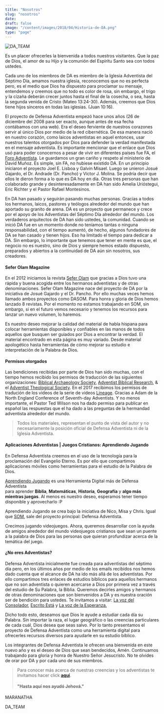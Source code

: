 ```yaml
---
title: "Nosotros"
slug: "nosotros"
date: 
draft: false
image: "/content/images/2018/04/Historia-de-DA.png"
type: "page"
---
```

<p><img src="https://defensaadventista.org/content/images/2018/06/DA_TEAM.png" alt="DA_TEAM"></p>

   Es un placer ofrecerles la bienvenida a todos nuestros visitantes. Que la paz de Dios, el amor de su Hijo y la comunión del Espíritu Santo sea con todos ustedes.

 Cada uno de los miembros de DA es miembro de la Iglesia Adventista del Séptimo Día, amamos nuestra iglesia, reconocemos que no es perfecta pero, es el medio que Dios ha dispuesto para proclamar su mensaje, entendemos y creemos que no todo es color de rosa, sin embargo, el trigo y la cizaña deberán crecer juntos hasta el final de la cosecha, o sea, hasta la segunda venida de Cristo (Mateo 13:24-30). Además, creemos que Dios tiene hijos sinceros en todas las iglesias. (Juan 10:16).

 El proyecto de Defensa Adventista empezó hace unos años (26 de diciembre del 2008 para ser exacto, aunque antes de esa fecha contábamos con una web). Era el deseo ferviente de nuestros corazones servir al único Dios por medio de la red cibernética. De esa manera nació en nuestro corazón, como laicos adventistas en aquel entonces, usar nuestros talentos otorgados por Dios para defender la verdad manifestada en el mensaje adventista. Es importante mencionar que el enlace que Dios usó para poder conocernos a pesar de vivir en diferentes países fue FA, el [Foro Adventista](http://foroadventista.org). Le guardamos un gran cariño y respeto al ministerio de David Muñoz. Es simple, sin FA, no hubiese existido DA. En un principio iniciaron el proyecto Joel E. Lisboa y Galvin Misael. Luego se unieron Josué Gajardo, el Dr. Andrade (Dr. Pancho) y Víctor J. Molina. Se podría decir que ellos le dieron forma a lo que es DA hoy en día. Otras tres personas que han colaborado grande y desinteresadamente en DA han sido Amelia Urióstegui, Eric Richter y el Pastor Rafael Montesinos.

 En DA han pasado y seguirán pasando muchas personas. Gracias a todos los hermanos, laicos, pastores y teólogos alrededor del mundo que han aportado su granito de arena. DA es un proyecto que permanece y crece por el apoyo de los Adventistas del Séptimo Día alrededor del mundo. Los verdaderos arquitectos de DA han sido ustedes, la comunidad. Cuando se inició DA fue en un momento donde no teníamos tantas o ninguna responsabilidad, con el tiempo aumentó, de hecho, algunos fundadores de DA se han casado y tienen hijos. Eso ha limitado el tiempo para dedicar a DA. Sin embargo, lo importante que tenemos que tener en mente es que, el negocio no es nuestro, sino de Dios y siempre hemos estado dispuesto, preparados y abiertos a la continuidad de DA aún sin nosotros, sus creadores.

 #### **Sefer Olam Magazine**

 En el 2012 iniciamos la revista [Sefer Olam](/som/) que gracias a Dios tuvo una rápida y buena acogida entre los hermanos adventistas y de otras denominaciones. Sefer Olam Magazine nace del proyecto de DA por la iniciativa de Josué Gajardo y el Dr. Pancho. Por ello muchas veces hemos llamado ambos proyectos como DASOM. Para honra y gloria de Dios hemos lanzado 8 revistas. Por el momento no estamos trabajando en SOM, sin embargo, si en el futuro vemos necesario y tenemos los recursos para lanzar un nuevo volumen, lo haremos.

 Es nuestro deseo mejorar la calidad del material de habla hispana para colocar herramientas disponibles y confiables en las manos de todos aquellos que busquen ser guiados por Dios a encontrar la verdad. El material encontrado en esta página es muy variado. Desde material apologético hasta herramientas de cómo mejorar su estudio e interpretación de la Palabra de Dios.

 #### **Permisos otorgados**

 Las bendiciones recibidas por parte de Dios han sido muchas, con el tiempo hemos recibido los permisos de traducción de las siguientes organizaciones: [Biblical Archaeology Society](http://www.biblicalarchaeology.org), [Adventist Biblical Research](https://www.adventistbiblicalresearch.org), & el [Adventist Theological Society](http://www.atsjats.org/article/3/publications). En el 2017 recibimos los permisos de tradución de los videos de la serie de videos [Lineage](https://www.youtube.com/channel/UChwz5_GZN655houtFoVKQ7w). Gracias a Adam de la North England Conference of Seventh-day Adventists. Y no menos importante, el Pastor Ted Wilson nos ha dado permiso para publicar en español las respuestas que el ha dado a las preguntas de la hermandad adventista alrededor del mundo.

 
>  Todos los materiales, representan el punto de vista del autor y no necesariamente la posición oficial de Defensa Adventista ni de la Iglesia Adventista.
> 

 
 #### **Aplicaciones Adventistas | Juegos Cristianos: Aprendiendo Jugando**

 En Defensa Adventista creemos en el uso de la tecnología para la proclamación del Evangelio Eterno. Es por ello que compartimos aplicaciones móviles como herramientas para el estudio de la Palabra de Dios.

 [Aprendiendo Jugando](https://aprendiendojugando.com/) es una Herramienta Digital más de Defensa Adventista  
 para aprender **Biblia**, **Matemáticas**, **Historia**, **Geografía** y **algo más mientras juegas**. Al menos es nuestro deseo, esperamos tener tiempo disponible y aprovecharlo :P

 Aprendiendo Jugando se crea bajo la iniciativa de Nico, Misa y Chris. Igual que [SOM](/som/), sale del proyecto principal: Defensa Adventista.

 Crecimos jugando videojuegos. Ahora, queremos desarrollar con la ayuda de amigos alrededor del mundo videojuegos cristianos que sean un puente a la palabra de Dios para las personas que quieran profundizar acerca de la temática del juego.

 #### **¿No eres Adventistas?**

 Defensa Adventista inicialmente fue creada para adventistas del séptimo día pero, en los últimos años por medio de los emails recibidos nos hemos dado cuenta que el alcance de DA ha ido más allá de los adventistas. Por ello compartimos tres enlaces de estudios bíblicos para aquellos hermanos que no son adventista o quieren acercarse a Dios por primera vez a través del estudio de Su Palabra, la Biblia. Queremos decirles amigos y hermanos de otras denominaciones que son bienvenidos a DA y es nuestra oración ser de bendición para ustedes. Te invitamos a visitar: [La voz del Consolador](http://www.lavozdelconsolador.org), [Escrito Está](http://www.escritoesta.org) y [La voz de la Esperanza.](http://www.lavoz.org)

 Dicho todo esto, deseamos que Dios le ayude a estudiar cada día su Palabra. Sin importar la raza, el lugar geográfico o las creencias particulares de cada cuál, Dios desea que seas salvo. Por lo tanto presentamos el proyecto de Defensa Adventista como una herramienta digital para ofrecerles recursos diversos para ayudarle en su estudio bíblico.

 Los integrantes de Defensa Adventista le ofrecen una bienvenida en este nuevo año y es el deseo de Dios que sean bendecidos, Amén. Continuamos trabajando para gloria y honra de Nuestro Señor Jesucristo. No te olvides de orar por DA y por cada uno de sus miembros.

 
>  Para conocer más acerca de nuestras creencias y los adventistas te invitamos hacer click **[aquí](http://www.adventistas.org/es/institucional/creencias/)**.
> 
>   #### "Hasta aquí nos ayudó Jehová."

 MARANATHA

 DA\_TEAM

   
